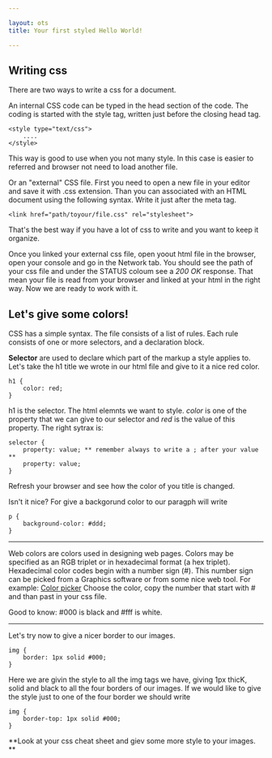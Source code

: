 ```yaml
---

layout: ots
title: Your first styled Hello World!

---
```

## Writing css

There are two ways to write a css for a document.

An internal CSS code can be typed in the head section of the code.
The coding is started with the style tag, written just before the closing
head tag.
	
	<style type="text/css">
		....
	</style>

This way is good to use when you not many style. In this case is easier
to referred and browser not need to load another file.

Or an "external" CSS file. First you need to open a new file in your editor
and save it with .css extension.
Than you can associated with an HTML document using the following syntax. 
Write it just after the meta tag.

	<link href="path/toyour/file.css" rel="stylesheet">

That's the best way if you have a lot of css to write and you want to 
keep it organize.

Once you linked your external css file, open yoout html file in the
browser, open your console and go in the Network tab.
You should see the path of your css file and under the STATUS coloum 
see a *200 OK* response.
That mean your file is read from your browser and linked at your html 
in the right way.
Now we are ready to work with it.

## Let's give some colors!

CSS has a simple syntax.
The file consists of a list of rules. Each rule consists of one or more
selectors, and a declaration block.

**Selector** are used to declare which part of the markup a style applies to.
Let's take the h1 title we wrote in our html file and give to it a nice red color.

	h1 { 
		color: red;
	}

h1 is the selector. The html elemnts we want to style.
*color* is one of the property that we can give to our selector and *red* is the 
value of this property.
The right sytrax is:

	selector {
		property: value; ** remember always to write a ; after your value **
		property: value;
	}	

Refresh your browser and see how the color of you title is changed.

Isn't it nice?
For give a backgorund color to our paragph will write

	p {
		background-color: #ddd;
	} 	

******

Web colors are colors used in designing web pages. 
Colors may be specified as an RGB triplet or in hexadecimal format (a hex triplet).
Hexadecimal color codes begin with a number sign (#).
This number sign can be picked from a Graphics software or from some nice web tool.
For example: [Color picker](http://www.colorpicker.com/)
Choose the color, copy the number that start with # and than past in your css file.

Good to know: #000 is black and #fff is white.

******
	

Let's try now to give a nicer border to our images.

	img {
		border: 1px solid #000;
	}	

Here we are givin the style to all the img tags we have, giving 1px thicK,
solid and black to all the four borders of our images.
If we would like to give the style just to one of the four border we should write

	img {
		border-top: 1px solid #000;
	}

**Look at your css cheat sheet and giev some more style to your images. **







